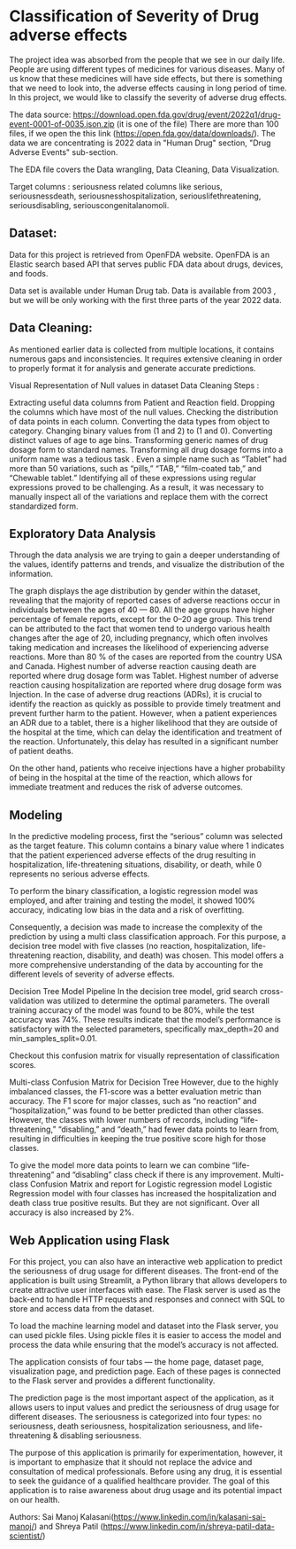 # Classification of Severity of Drug adverse effects

The project idea was absorbed from the people that we see in our daily life. People are using different types of medicines for various diseases. Many of us know that these medicines will have side effects, but there is something that we need to look into, the adverse effects causing in long period of time. In this project, we would like to classify the severity of adverse drug effects. 

The data source: https://download.open.fda.gov/drug/event/2022q1/drug-event-0001-of-0035.json.zip (it is one of the file) 
There are more than 100 files, if we open the this link (https://open.fda.gov/data/downloads/). The data we are concentrating is 2022 data in "Human Drug" section, "Drug Adverse Events" sub-section.

The EDA file covers the Data wrangling, Data Cleaning, Data Visualization.


Target columns : seriousness related columns like serious, seriousnessdeath, seriousnesshospitalization, seriouslifethreatening, seriousdisabling, seriouscongenitalanomoli.

## Dataset:
Data for this project is retrieved from OpenFDA website. OpenFDA is an Elastic search based API that serves public FDA data about drugs, devices, and foods.

Data set is available under Human Drug tab. Data is available from 2003 , but we will be only working with the first three parts of the year 2022 data.

## Data Cleaning:
As mentioned earlier data is collected from multiple locations, it contains numerous gaps and inconsistencies. It requires extensive cleaning in order to properly format it for analysis and generate accurate predictions.


Visual Representation of Null values in dataset
Data Cleaning Steps :

Extracting useful data columns from Patient and Reaction field.
Dropping the columns which have most of the null values.
Checking the distribution of data points in each column.
Converting the data types from object to category.
Changing binary values from (1 and 2) to (1 and 0).
Converting distinct values of age to age bins.
Transforming generic names of drug dosage form to standard names.
Transforming all drug dosage forms into a uniform name was a tedious task . Even a simple name such as “Tablet” had more than 50 variations, such as “pills,” “TAB,” “film-coated tab,” and “Chewable tablet.” Identifying all of these expressions using regular expressions proved to be challenging. As a result, it was necessary to manually inspect all of the variations and replace them with the correct standardized form.

## Exploratory Data Analysis
Through the data analysis we are trying to gain a deeper understanding of the values, identify patterns and trends, and visualize the distribution of the information.


The graph displays the age distribution by gender within the dataset, revealing that the majority of reported cases of adverse reactions occur in individuals between the ages of 40 — 80. All the age groups have higher percentage of female reports, except for the 0–20 age group. This trend can be attributed to the fact that women tend to undergo various health changes after the age of 20, including pregnancy, which often involves taking medication and increases the likelihood of experiencing adverse reactions.
More than 80 % of the cases are reported from the country USA and Canada.
Highest number of adverse reaction causing death are reported where drug dosage form was Tablet.
Highest number of adverse reaction causing hospitalization are reported where drug dosage form was Injection.
In the case of adverse drug reactions (ADRs), it is crucial to identify the reaction as quickly as possible to provide timely treatment and prevent further harm to the patient. However, when a patient experiences an ADR due to a tablet, there is a higher likelihood that they are outside of the hospital at the time, which can delay the identification and treatment of the reaction. Unfortunately, this delay has resulted in a significant number of patient deaths.

On the other hand, patients who receive injections have a higher probability of being in the hospital at the time of the reaction, which allows for immediate treatment and reduces the risk of adverse outcomes.

## Modeling
In the predictive modeling process, first the “serious” column was selected as the target feature. This column contains a binary value where 1 indicates that the patient experienced adverse effects of the drug resulting in hospitalization, life-threatening situations, disability, or death, while 0 represents no serious adverse effects.

To perform the binary classification, a logistic regression model was employed, and after training and testing the model, it showed 100% accuracy, indicating low bias in the data and a risk of overfitting.

Consequently, a decision was made to increase the complexity of the prediction by using a multi class classification approach. For this purpose, a decision tree model with five classes (no reaction, hospitalization, life-threatening reaction, disability, and death) was chosen. This model offers a more comprehensive understanding of the data by accounting for the different levels of severity of adverse effects.


Decision Tree Model Pipeline
In the decision tree model, grid search cross-validation was utilized to determine the optimal parameters. The overall training accuracy of the model was found to be 80%, while the test accuracy was 74%. These results indicate that the model’s performance is satisfactory with the selected parameters, specifically max_depth=20 and min_samples_split=0.01.

Checkout this confusion matrix for visually representation of classification scores.


Multi-class Confusion Matrix for Decision Tree
However, due to the highly imbalanced classes, the F1-score was a better evaluation metric than accuracy. The F1 score for major classes, such as “no reaction” and “hospitalization,” was found to be better predicted than other classes. However, the classes with lower numbers of records, including “life-threatening,” “disabling,” and “death,” had fewer data points to learn from, resulting in difficulties in keeping the true positive score high for those classes.

To give the model more data points to learn we can combine “life-threatening” and “disabling” class check if there is any improvement.
Multi-class Confusion Matrix and report for Logistic regression model
Logistic Regression model with four classes has increased the hospitalization and death class true positive results. But they are not significant. Over all accuracy is also increased by 2%.

## Web Application using Flask
For this project, you can also have an interactive web application to predict the seriousness of drug usage for different diseases. The front-end of the application is built using Streamlit, a Python library that allows developers to create attractive user interfaces with ease. The Flask server is used as the back-end to handle HTTP requests and responses and connect with SQL to store and access data from the dataset.


To load the machine learning model and dataset into the Flask server, you can used pickle files. Using pickle files it is easier to access the model and process the data while ensuring that the model’s accuracy is not affected.

The application consists of four tabs — the home page, dataset page, visualization page, and prediction page. Each of these pages is connected to the Flask server and provides a different functionality.

The prediction page is the most important aspect of the application, as it allows users to input values and predict the seriousness of drug usage for different diseases. The seriousness is categorized into four types: no seriousness, death seriousness, hospitalization seriousness, and life-threatening & disabling seriousness.

The purpose of this application is primarily for experimentation, however, it is important to emphasize that it should not replace the advice and consultation of medical professionals. Before using any drug, it is essential to seek the guidance of a qualified healthcare provider. The goal of this application is to raise awareness about drug usage and its potential impact on our health.

Authors: Sai Manoj Kalasani(https://www.linkedin.com/in/kalasani-sai-manoj/) and Shreya Patil (https://www.linkedin.com/in/shreya-patil-data-scientist/)

